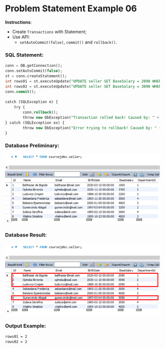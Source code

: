 # Problem Statement Example 06

**Instructions**: 
- Create `Transactions` with Statement;
- Use API:
	- `setAutoCommit(false)`, `commit()` and `rollback()`.

### SQL Statement:

```sql
conn = DB.getConnection();
conn.setAutoCommit(false);
st = conn.createStatement();
int rows01 = st.executeUpdate("UPDATE seller SET BaseSalary = 2090 WHERE DepartmentId = 1");
int rows02 = st.executeUpdate("UPDATE seller SET BaseSalary = 3090 WHERE DepartmentId = 2");
conn.commit();

catch (SQLException e) {
	try {
		conn.rollback();
		throw new DbException("Transaction rolled back! Caused by: " + e.getMessage());
} catch (SQLException ex) {
		throw new DbException("Error trying to rollback! Caused by: " + ex.getMessage());
}

```
### Database Preliminary:
![Database Preliminary](https://github.com/souzafcharles/Complete-Java-Object-Oriented-Programming-and-Projects/blob/master/Section_Q17_Database_Access_with_JDBC/ProblemStatementExample06/database-preliminary.png)

### Database Result:
![Database Result](https://github.com/souzafcharles/Complete-Java-Object-Oriented-Programming-and-Projects/blob/master/Section_Q17_Database_Access_with_JDBC/ProblemStatementExample06/database-result.png)

### Output Example:
```txt
rows01 = 2
rows02 = 2
```